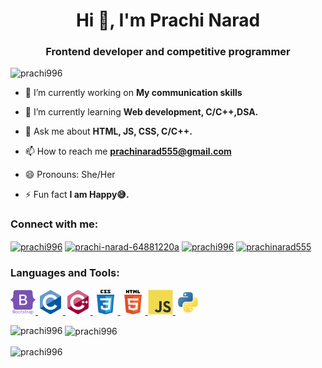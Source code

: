 <h1 align="center">Hi 👋, I'm Prachi Narad</h1>
<h3 align="center">Frontend developer and competitive programmer</h3>

<p align="left"> <img src="https://komarev.com/ghpvc/?username=prachi996&label=Profile%20views&color=0e75b6&style=flat" alt="prachi996" /> </p>

- 🔭 I’m currently working on **My communication skills**

- 🌱 I’m currently learning **Web development, C/C++,DSA.**

- 💬 Ask me about **HTML, JS, CSS, C/C++.**

- 📫 How to reach me **prachinarad555@gmail.com**

- 😄 Pronouns: She/Her

- ⚡ Fun fact **I am Happy😅.**

<h3 align="left">Connect with me:</h3>
<p align="left">
<a href="https://dev.to/prachi996" target="blank"><img align="center" src="https://raw.githubusercontent.com/rahuldkjain/github-profile-readme-generator/master/src/images/icons/Social/devto.svg" alt="prachi996" height="30" width="40" /></a>
<a href="https://linkedin.com/in/prachi-narad-64881220a" target="blank"><img align="center" src="https://raw.githubusercontent.com/rahuldkjain/github-profile-readme-generator/master/src/images/icons/Social/linked-in-alt.svg" alt="prachi-narad-64881220a" height="30" width="40" /></a>
<a href="https://www.codechef.com/users/prachi996" target="blank"><img align="center" src="https://cdn.jsdelivr.net/npm/simple-icons@3.1.0/icons/codechef.svg" alt="prachi996" height="30" width="40" /></a>
<a href="https://www.hackerrank.com/prachinarad555" target="blank"><img align="center" src="https://raw.githubusercontent.com/rahuldkjain/github-profile-readme-generator/master/src/images/icons/Social/hackerrank.svg" alt="prachinarad555" height="30" width="40" /></a>
</p>

<h3 align="left">Languages and Tools:</h3>
<p align="left"> <a href="https://getbootstrap.com" target="_blank" rel="noreferrer"> <img src="https://raw.githubusercontent.com/devicons/devicon/master/icons/bootstrap/bootstrap-plain-wordmark.svg" alt="bootstrap" width="40" height="40"/> </a> <a href="https://www.cprogramming.com/" target="_blank" rel="noreferrer"> <img src="https://raw.githubusercontent.com/devicons/devicon/master/icons/c/c-original.svg" alt="c" width="40" height="40"/> </a> <a href="https://www.w3schools.com/cpp/" target="_blank" rel="noreferrer"> <img src="https://raw.githubusercontent.com/devicons/devicon/master/icons/cplusplus/cplusplus-original.svg" alt="cplusplus" width="40" height="40"/> </a> <a href="https://www.w3schools.com/css/" target="_blank" rel="noreferrer"> <img src="https://raw.githubusercontent.com/devicons/devicon/master/icons/css3/css3-original-wordmark.svg" alt="css3" width="40" height="40"/> </a> <a href="https://www.w3.org/html/" target="_blank" rel="noreferrer"> <img src="https://raw.githubusercontent.com/devicons/devicon/master/icons/html5/html5-original-wordmark.svg" alt="html5" width="40" height="40"/> </a> <a href="https://developer.mozilla.org/en-US/docs/Web/JavaScript" target="_blank" rel="noreferrer"> <img src="https://raw.githubusercontent.com/devicons/devicon/master/icons/javascript/javascript-original.svg" alt="javascript" width="40" height="40"/> </a> <a href="https://www.python.org" target="_blank" rel="noreferrer"> <img src="https://raw.githubusercontent.com/devicons/devicon/master/icons/python/python-original.svg" alt="python" width="40" height="40"/> </a> </p>

<p><img align="left" src="https://github-readme-stats.vercel.app/api/top-langs?username=prachi996&show_icons=true&locale=en&layout=compact" alt="prachi996" /></p>

<p>&nbsp;<img align="center" src="https://github-readme-stats.vercel.app/api?username=prachi996&show_icons=true&locale=en" alt="prachi996" /></p>

<p><img align="center" src="https://github-readme-streak-stats.herokuapp.com/?user=prachi996&" alt="prachi996" /></p>
